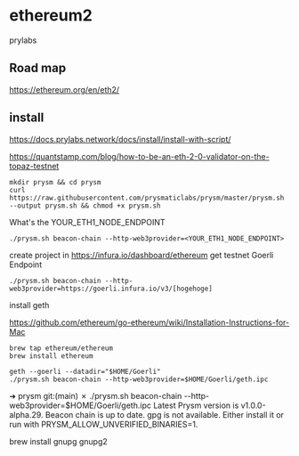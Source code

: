 # ethereum2

prylabs


## Road map

https://ethereum.org/en/eth2/


## install

https://docs.prylabs.network/docs/install/install-with-script/

https://quantstamp.com/blog/how-to-be-an-eth-2-0-validator-on-the-topaz-testnet

```
mkdir prysm && cd prysm
curl https://raw.githubusercontent.com/prysmaticlabs/prysm/master/prysm.sh --output prysm.sh && chmod +x prysm.sh
```


What's the YOUR_ETH1_NODE_ENDPOINT

```
./prysm.sh beacon-chain --http-web3provider=<YOUR_ETH1_NODE_ENDPOINT>
```

create project in https://infura.io/dashboard/ethereum
get testnet Goerli Endpoint

```
./prysm.sh beacon-chain --http-web3provider=https://goerli.infura.io/v3/[hogehoge]
```


install geth

https://github.com/ethereum/go-ethereum/wiki/Installation-Instructions-for-Mac

```
brew tap ethereum/ethereum
brew install ethereum
```

```
geth --goerli --datadir="$HOME/Goerli"
./prysm.sh beacon-chain --http-web3provider=$HOME/Goerli/geth.ipc
```

➜  prysm git:(main) ✗ ./prysm.sh beacon-chain --http-web3provider=$HOME/Goerli/geth.ipc
Latest Prysm version is v1.0.0-alpha.29.
Beacon chain is up to date.
gpg is not available. Either install it or run with PRYSM_ALLOW_UNVERIFIED_BINARIES=1.


brew install gnupg gnupg2